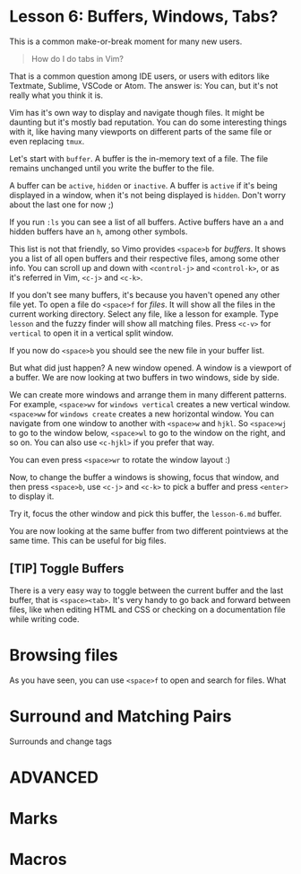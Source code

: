 # Lesson 6: Buffers, Windows, Tabs?
This is a common make-or-break moment for many new users. 

> How do I do tabs in Vim?

That is a common question among IDE users, or users with editors like Textmate,
Sublime, VSCode or Atom. The answer is: You can, but it's not really what you
think it is.

Vim has it's own way to display and navigate though files. It might be daunting
but it's mostly bad reputation. You can do some interesting things with it, like
having many viewports on different parts of the same file or even replacing
`tmux`.

Let's start with `buffer`. A buffer is the in-memory text of a file. The file
remains unchanged until you write the buffer to the file. 

A buffer can be `active`, `hidden` or `inactive`. A buffer is `active` if it's
being displayed in a window, when it's not being displayed is `hidden`. Don't
worry about the last one for now ;)

If you run `:ls` you can see a list of all buffers. Active buffers have an `a`
and hidden buffers have an `h`, among other symbols.

This list is not that friendly, so Vimo provides `<space>b` for _buffers_. It
shows you a list of all open buffers and their respective files, among some
other info. You can scroll up and down with `<control-j>` and `<control-k>`, or
as it's referred in Vim, `<c-j>` and `<c-k>`.

If you don't see many buffers, it's because you haven't opened any other file
yet. To open a file do `<space>f` for _files_. It will show all the files in the
current working directory. Select any file, like a lesson for example. Type
`lesson` and the fuzzy finder will show all matching files. Press `<c-v>` for
`vertical` to open it in a vertical split window.

If you now do `<space>b` you should see the new file in your buffer list.

But what did just happen? A new window opened. A window is a viewport of a
buffer. We are now looking at two buffers in two windows, side by side.

We can create more windows and arrange them in many different patterns. For
example, `<space>wv` for `windows vertical` creates a new vertical window.
`<space>ww` for `windows create` creates a new horizontal window. You can
navigate from one window to another with `<space>w` and `hjkl`. So `<space>wj`
to go to the window below, `<space>wl` to go to the window on the right, and so
on. You can also use `<c-hjkl>` if you prefer that way.

You can even press `<space>wr` to rotate the window layout :)

Now, to change the buffer a windows is showing, focus that window, and then
press `<space>b`, use `<c-j>` and `<c-k>` to pick a buffer and press `<enter>`
to display it.

Try it, focus the other window and pick this buffer, the `lesson-6.md` buffer.

You are now looking at the same buffer from two different pointviews at the same
time. This can be useful for big files.

## [TIP] Toggle Buffers
There is a very easy way to toggle between the current buffer and the last
buffer, that is `<space><tab>`. It's very handy to go back and forward between
files, like when editing HTML and CSS or checking on a documentation file while
writing code.

# Browsing files
As you have seen, you can use `<space>f` to open and search for files. What

# Surround and Matching Pairs
Surrounds and change tags

# ADVANCED
# Marks
# Macros
